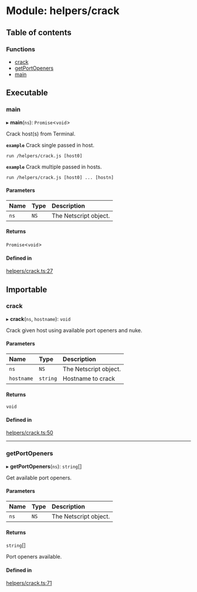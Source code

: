 # Module: helpers/crack

## Table of contents

### Functions

- [crack](../wiki/helpers.crack#crack)
- [getPortOpeners](../wiki/helpers.crack#getportopeners)
- [main](../wiki/helpers.crack#main)

## Executable

### main

▸ **main**(`ns`): `Promise`<`void`\>

Crack host(s) from Terminal.

**`example`** Crack single passed in host.
```shell
run /helpers/crack.js [host0]
```

**`example`** Crack multiple passed in hosts.
```shell
run /helpers/crack.js [host0] ... [hostn]
```

#### Parameters

| Name | Type | Description |
| :------ | :------ | :------ |
| `ns` | `NS` | The Netscript object. |

#### Returns

`Promise`<`void`\>

#### Defined in

[helpers/crack.ts:27](https://github.com/vladzaharia/bitburner/blob/main/src/helpers/crack.ts#L27)

## Importable

### crack

▸ **crack**(`ns`, `hostname`): `void`

Crack given host using available port openers and nuke.

#### Parameters

| Name | Type | Description |
| :------ | :------ | :------ |
| `ns` | `NS` | The Netscript object. |
| `hostname` | `string` | Hostname to crack |

#### Returns

`void`

#### Defined in

[helpers/crack.ts:50](https://github.com/vladzaharia/bitburner/blob/main/src/helpers/crack.ts#L50)

___

### getPortOpeners

▸ **getPortOpeners**(`ns`): `string`[]

Get available port openers.

#### Parameters

| Name | Type | Description |
| :------ | :------ | :------ |
| `ns` | `NS` | The Netscript object. |

#### Returns

`string`[]

Port openers available.

#### Defined in

[helpers/crack.ts:71](https://github.com/vladzaharia/bitburner/blob/main/src/helpers/crack.ts#L71)
